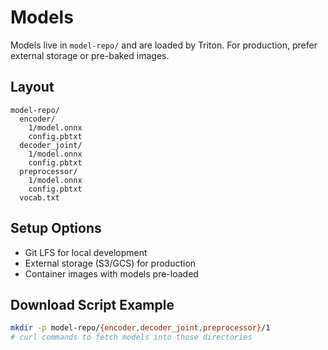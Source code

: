 # Models

Models live in `model-repo/` and are loaded by Triton. For production, prefer external storage or pre-baked images.

## Layout

```
model-repo/
  encoder/
    1/model.onnx
    config.pbtxt
  decoder_joint/
    1/model.onnx
    config.pbtxt
  preprocessor/
    1/model.onnx
    config.pbtxt
  vocab.txt
```

## Setup Options

- Git LFS for local development
- External storage (S3/GCS) for production
- Container images with models pre-loaded

## Download Script Example

```bash
mkdir -p model-repo/{encoder,decoder_joint,preprocessor}/1
# curl commands to fetch models into those directories
```
